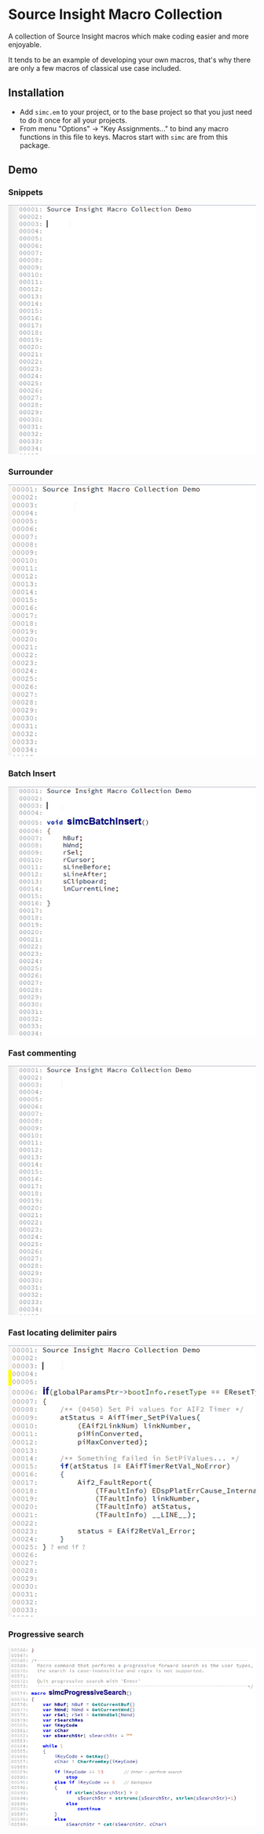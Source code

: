 Source Insight Macro Collection
===============================

A collection of Source Insight macros which make coding easier and more enjoyable.

It tends to be an example of developing your own macros, that's why there are only a few macros of classical use case included.

## Installation

- Add `simc.em` to your project, or to the base project so that you just need to do it once for all your projects.
- From menu "Options" -> "Key Assignments..." to bind any macro functions in this file to keys. Macros start with `simc` are from this package.

## Demo

### Snippets

![snippets](snippets.gif)

### Surrounder

![surrounder](surrounder.gif)

### Batch Insert

![batchInsert](batchInsert.gif)
                                                            

### Fast commenting

![fastCommenting](comments.gif)

### Fast locating delimiter pairs

![delimiter](delimiter.gif)

### Progressive search

![progressiveSearch](progressiveSearch.gif)
